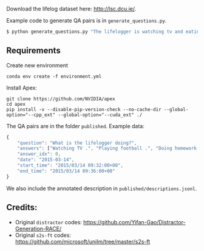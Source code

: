 Download the lifelog dataset here: http://lsc.dcu.ie/.

Example code to generate QA pairs is in `generate_questions.py`.
```bash
$ python generate_questions.py "The lifelogger is watching tv and eating breakfast."
```

## Requirements
Create new environment
```
conda env create -f environment.yml
```
Install Apex:
```
git clone https://github.com/NVIDIA/apex
cd apex
pip install -v --disable-pip-version-check --no-cache-dir --global-option="--cpp_ext" --global-option="--cuda_ext" ./

```


The QA pairs are in the folder `published`. Example data:
```javascript
{
    "question": "What is the lifelogger doing?", 
    "answers": ["Watching TV .", "Playing football .", "Doing homework .", "Drinking water ."],
    "answer_idx": 0,
    "date": "2015-03-14",
    "start_time": "2015/03/14 09:32:00+00", 
    "end_time": "2015/03/14 09:36:00+00" 
}
```
We also include the annotated description in `published/descriptions.jsonl`.

## Credits:
- Original `distractor` codes: https://github.com/Yifan-Gao/Distractor-Generation-RACE/
- Original `s2s-ft` codes: https://github.com/microsoft/unilm/tree/master/s2s-ft
